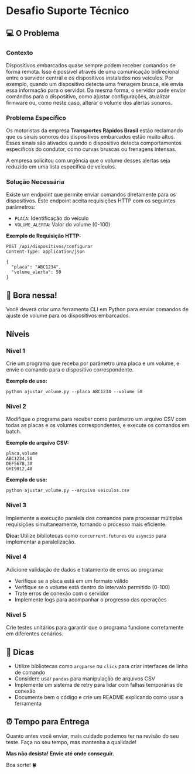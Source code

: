 # Desafio Suporte Técnico

## 💻 O Problema

### Contexto

Dispositivos embarcados quase sempre podem receber comandos de forma remota. Isso é possível através de uma comunicação bidirecional entre o servidor central e os dispositivos instalados nos veículos. Por exemplo, quando um dispositivo detecta uma frenagem brusca, ele envia essa informação para o servidor. Da mesma forma, o servidor pode enviar comandos para o dispositivo, como ajustar configurações, atualizar firmware ou, como neste caso, alterar o volume dos alertas sonoros.

### Problema Específico

Os motoristas da empresa **Transportes Rápidos Brasil** estão reclamando que os sinais sonoros dos dispositivos embarcados estão muito altos. Esses sinais são ativados quando o dispositivo detecta comportamentos específicos do condutor, como curvas bruscas ou frenagens intensas.

A empresa solicitou com urgência que o volume desses alertas seja reduzido em uma lista específica de veículos.

### Solução Necessária

Existe um endpoint que permite enviar comandos diretamente para os dispositivos. Este endpoint aceita requisições HTTP com os seguintes parâmetros:

- `PLACA`: Identificação do veículo
- `VOLUME_ALERTA`: Valor do volume (0-100)

**Exemplo de Requisição HTTP:**
```
POST /api/dispositivos/configurar
Content-Type: application/json

{
  "placa": "ABC1234",
  "volume_alerta": 50
}
```

## 🚀 Bora nessa!

Você deverá criar uma ferramenta CLI em Python para enviar comandos de ajuste de volume para os dispositivos embarcados.

## Níveis

### Nível 1

Crie um programa que receba por parâmetro uma placa e um volume, e envie o comando para o dispositivo correspondente.

**Exemplo de uso:**
```
python ajustar_volume.py --placa ABC1234 --volume 50
```

### Nível 2

Modifique o programa para receber como parâmetro um arquivo CSV com todas as placas e os volumes correspondentes, e execute os comandos em batch.

**Exemplo de arquivo CSV:**
```
placa,volume
ABC1234,50
DEF5678,30
GHI9012,40
```

**Exemplo de uso:**
```
python ajustar_volume.py --arquivo veiculos.csv
```

### Nível 3

Implemente a execução paralela dos comandos para processar múltiplas requisições simultaneamente, tornando o processo mais eficiente.

**Dica:** Utilize bibliotecas como `concurrent.futures` ou `asyncio` para implementar a paralelização.

### Nível 4

Adicione validação de dados e tratamento de erros ao programa:
- Verifique se a placa está em um formato válido
- Verifique se o volume está dentro do intervalo permitido (0-100)
- Trate erros de conexão com o servidor
- Implemente logs para acompanhar o progresso das operações

### Nível 5

Crie testes unitários para garantir que o programa funcione corretamente em diferentes cenários.

## 📝 Dicas

- Utilize bibliotecas como `argparse` ou `click` para criar interfaces de linha de comando
- Considere usar `pandas` para manipulação de arquivos CSV
- Implemente um sistema de retry para lidar com falhas temporárias de conexão
- Documente bem o código e crie um README explicando como usar a ferramenta

## ⏰ Tempo para Entrega

Quanto antes você enviar, mais cuidado podemos ter na revisão do seu teste. Faça no seu tempo, mas mantenha a qualidade!

**Mas não desista! Envie até onde conseguir.**

Boa sorte! 🍀
